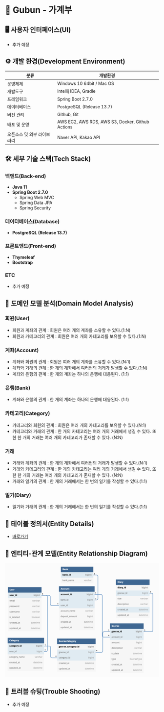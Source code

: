 # 📒 Gubun - 가계부

## 🖥 사용자 인터페이스(UI)

- 추가 예정

## ⚙️ 개발 환경(Development Environment)

| 분류 | 개발환경 | 
|---|---|
| 운영체제 | Windows 10 64bit / Mac OS |
| 개발도구 | Intellij IDEA, Gradle |
| 프레임워크 | Spring Boot 2.7.0 |
| 데이터베이스 | PostgreSQL (Release 13.7) |
| 버전 관리 | Github, Git |
| 배포 및 운영 | AWS EC2, AWS RDS, AWS S3, Docker, Github Actions  |
| 오픈소스 및 외부 라이브러리 | Naver API, Kakao API |


## 🛠 세부 기술 스택(Tech Stack)

### 백엔드(Back-end)
- **Java 11**
- **Spring Boot 2.7.0**
	- Spring Web MVC
	- Spring Data JPA
	- Spring Security

### 데이터베이스(Database)

- **PostgreSQL (Release 13.7)**

### 프론트엔드(Front-end)

- **Thymeleaf**
- **Bootstrap**

### ETC

- 추가 예정

## 📝 도메인 모델 분석(Domain Model Analysis)

### 회원(User)

- 회원과 계좌의 관계 : 회원은 여러 개의 계좌를 소유할 수 있다.(1:N)
- 회원과 카테고리의 관계 : 회원은 여러 개의 카테고리를 보유할 수 있다.(1:N)

### 계좌(Account)

- 계좌와 회원의 관계 : 회원은 여러 개의 계좌를 소유할 수 있다.(N:1)
- 계좌와 거래의 관계 : 한 개의 계좌에서 여러번의 거래가 발생할 수 있다.(1:N)
- 계좌와 은행의 관계 : 한 개의 계좌는 하나의 은행에 대응된다. (1:1)

### 은행(Bank)

- 계좌와 은행의 관계 : 한 개의 계좌는 하나의 은행에 대응된다. (1:1)

### 카테고리(Category)

- 카테고리와 회원의 관계 : 회원은 여러 개의 카테고리를 보유할 수 있다.(N:1)
- 카테고리와 거래의 관계 : 한 개의 카테고리는 여러 개의 거래에서 생길 수 있다. 또한 한 개의 거래는 여러 개의 카테고리가 존재할 수 있다. (N:N)

### 거래

- 거래와 계좌의 관계 : 한 개의 계좌에서 여러번의 거래가 발생할 수 있다.(N:1)
- 거래와 카테고리의 관계 : 한 개의 카테고리는 여러 개의 거래에서 생길 수 있다. 또한 한 개의 거래는 여러 개의 카테고리가 존재할 수 있다. (N:N)
- 거래와 일기의 관계 : 한 개의 거래에서는 한 번의 일기를 작성할 수 있다.(1:1)

### 일기(Diary)

- 일기와 거래의 관계 : 한 개의 거래에서는 한 번의 일기를 작성할 수 있다.(1:1)

## 📝 테이블 정의서(Entity Details)

- [바로가기](./table_details.md)

## 🔗 엔티티-관계 모델(Entity Relationship Diagram)

![Entity_Details](./images/entity_details.png)

## 📐 트러블 슈팅(Trouble Shooting)

- 추가 예정
